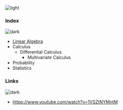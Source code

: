 ![light](https://user-images.githubusercontent.com/12748752/132402912-1a2a215e-de2f-4536-b28e-e75197136af9.png)
### Index
![dark](https://user-images.githubusercontent.com/12748752/132402918-976c6cc7-cc94-4267-9513-b3937504eb63.png)
* [Linear Algebra](https://github.com/iAmKankan/Mathematics/blob/main/linearAlgebra.md)
* Calculus
   * Differential Calculus
     * Multivariate Calculus
* Probability
* Statistics


### Links
![dark](https://user-images.githubusercontent.com/12748752/132402918-976c6cc7-cc94-4267-9513-b3937504eb63.png)
* https://www.youtube.com/watch?v=1VSZtNYMntM
